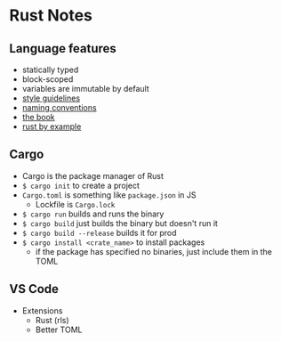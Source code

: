 # Rust Notes

## Language features

- statically typed
- block-scoped
- variables are immutable by default
- [style guidelines](https://doc.rust-lang.org/1.0.0/style/README.html)
- [naming conventions](https://doc.rust-lang.org/1.0.0/style/style/naming/README.html)
- [the book](https://doc.rust-lang.org/book/)
- [rust by example](https://doc.rust-lang.org/stable/rust-by-example/)

## Cargo

- Cargo is the package manager of Rust
- `$ cargo init` to create a project
- `Cargo.toml` is something like `package.json` in JS
  - Lockfile is `Cargo.lock`
- `$ cargo run` builds and runs the binary
- `$ cargo build` just builds the binary but doesn't run it
- `$ cargo build --release` builds it for prod
- `$ cargo install <crate_name>` to install packages
  - if the package has specified no binaries, just include them in the TOML

## VS Code

- Extensions
  - Rust (rls)
  - Better TOML